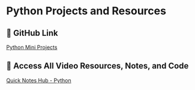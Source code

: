 # Python Projects and Resources

## 🔗 GitHub Link
[Python Mini Projects](https://github.com/topics/python-mini-projects)

## 🔗 Access All Video Resources, Notes, and Code
[Quick Notes Hub - Python](https://github.com/alahamedbasith/Quick-Notes-Hub/tree/main/Python)

